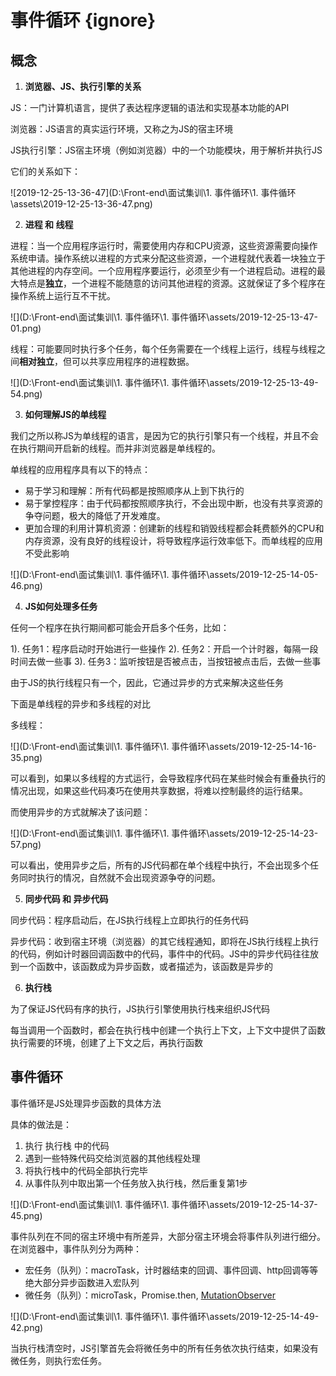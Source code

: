 # 事件循环 {ignore}

## 概念

1. **浏览器、JS、执行引擎的关系**

JS：一门计算机语言，提供了表达程序逻辑的语法和实现基本功能的API

浏览器：JS语言的真实运行环境，又称之为JS的宿主环境

JS执行引擎：JS宿主环境（例如浏览器）中的一个功能模块，用于解析并执行JS

它们的关系如下：

![2019-12-25-13-36-47](D:\Front-end\面试集训\1. 事件循环\1. 事件循环\assets\2019-12-25-13-36-47.png)

2. **进程 和 线程**

进程：当一个应用程序运行时，需要使用内存和CPU资源，这些资源需要向操作系统申请。操作系统以进程的方式来分配这些资源，一个进程就代表着一块独立于其他进程的内存空间。一个应用程序要运行，必须至少有一个进程启动。进程的最大特点是**独立**，一个进程不能随意的访问其他进程的资源。这就保证了多个程序在操作系统上运行互不干扰。

![](D:\Front-end\面试集训\1. 事件循环\1. 事件循环\assets/2019-12-25-13-47-01.png)

线程：可能要同时执行多个任务，每个任务需要在一个线程上运行，线程与线程之间**相对独立**，但可以共享应用程序的进程数据。

![](D:\Front-end\面试集训\1. 事件循环\1. 事件循环\assets/2019-12-25-13-49-54.png)

3. **如何理解JS的单线程**

我们之所以称JS为单线程的语言，是因为它的执行引擎只有一个线程，并且不会在执行期间开启新的线程。而并非浏览器是单线程的。

单线程的应用程序具有以下的特点：

- 易于学习和理解：所有代码都是按照顺序从上到下执行的
- 易于掌控程序：由于代码都按照顺序执行，不会出现中断，也没有共享资源的争夺问题，极大的降低了开发难度。
- 更加合理的利用计算机资源：创建新的线程和销毁线程都会耗费额外的CPU和内存资源，没有良好的线程设计，将导致程序运行效率低下。而单线程的应用不受此影响

![](D:\Front-end\面试集训\1. 事件循环\1. 事件循环\assets/2019-12-25-14-05-46.png)

4. **JS如何处理多任务**

任何一个程序在执行期间都可能会开启多个任务，比如：

1). 任务1：程序启动时开始进行一些操作
2). 任务2：开启一个计时器，每隔一段时间去做一些事
3). 任务3：监听按钮是否被点击，当按钮被点击后，去做一些事

由于JS的执行线程只有一个，因此，它通过异步的方式来解决这些任务

下面是单线程的异步和多线程的对比

多线程：

![](D:\Front-end\面试集训\1. 事件循环\1. 事件循环\assets/2019-12-25-14-16-35.png)

可以看到，如果以多线程的方式运行，会导致程序代码在某些时候会有重叠执行的情况出现，如果这些代码凑巧在使用共享数据，将难以控制最终的运行结果。

而使用异步的方式就解决了该问题：

![](D:\Front-end\面试集训\1. 事件循环\1. 事件循环\assets/2019-12-25-14-23-57.png)

可以看出，使用异步之后，所有的JS代码都在单个线程中执行，不会出现多个任务同时执行的情况，自然就不会出现资源争夺的问题。

5. **同步代码 和 异步代码**

同步代码：程序启动后，在JS执行线程上立即执行的任务代码

异步代码：收到宿主环境（浏览器）的其它线程通知，即将在JS执行线程上执行的代码，例如计时器回调函数中的代码，事件中的代码。JS中的异步代码往往放到一个函数中，该函数成为异步函数，或者描述为，该函数是异步的

6. **执行栈**

为了保证JS代码有序的执行，JS执行引擎使用执行栈来组织JS代码

每当调用一个函数时，都会在执行栈中创建一个执行上下文，上下文中提供了函数执行需要的环境，创建了上下文之后，再执行函数

## 事件循环

事件循环是JS处理异步函数的具体方法

具体的做法是：

1. 执行 执行栈 中的代码
2. 遇到一些特殊代码交给浏览器的其他线程处理
3. 将执行栈中的代码全部执行完毕
4. 从事件队列中取出第一个任务放入执行栈，然后重复第1步

![](D:\Front-end\面试集训\1. 事件循环\1. 事件循环\assets/2019-12-25-14-37-45.png)

事件队列在不同的宿主环境中有所差异，大部分宿主环境会将事件队列进行细分。在浏览器中，事件队列分为两种：

- 宏任务（队列）：macroTask，计时器结束的回调、事件回调、http回调等等绝大部分异步函数进入宏队列
- 微任务（队列）：microTask，Promise.then, [MutationObserver](https://developer.mozilla.org/zh-CN/docs/Web/API/MutationObserver)

![](D:\Front-end\面试集训\1. 事件循环\1. 事件循环\assets/2019-12-25-14-49-42.png)

当执行栈清空时，JS引擎首先会将微任务中的所有任务依次执行结束，如果没有微任务，则执行宏任务。